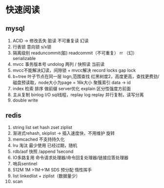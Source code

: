 # 快速阅读

## mysql
1. ACID -> 修改丢失 脏读 不可重复读 幻读
2. 行表锁 意向锁 s/x锁
3. 隔离级别 readuncommit(脏) readcommit（不可重复） rr （幻）serializable
4. mvcc 事务版本号 undolog 两列 / 快照读 当前读
5. mvcc不能解决幻读，间隙锁 + mvcc解决
    record locks
    gap lock
6. b+tree
   叶子节点在同一层 logn,范围查找
   红黑树度2，高度更高，查找更费劲/ 磁盘预读取，node大小为page = 16k大小
   聚簇索引 data -> id
7. index 检索 排序 做前缀 server优化 explain 区分性强度方前面
8. 主从复制 binlog I/O sql线程，replay log replay 并行复制，读写分离
9. double write

## redis
1. string list set hash zset ziplist
2. 渐进式rehash, skiplist -> 插入速度快，不用维护 旋转 
3. memcached 不支持持久化
4. lru 淘汰 最少使用 已经过期，随机 
5. rdb/aof 快照 /append 1second
6. IO多路复用 命令请求处理器/命令回复处理器/链接应答处理器
7. 哨兵sentinel 
8. 512M 1M >1M->1M SDS 预分配 惰性挥手
9. list linkedlist + ziplist（数据量少）
10. scan

